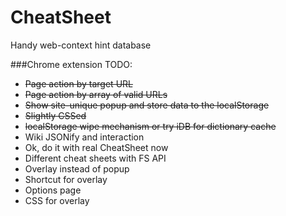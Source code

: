 CheatSheet
==========

Handy web-context hint database

###Chrome extension TODO:
* ~~Page action by target URL~~
* ~~Page action by array of valid URLs~~
* ~~Show site-unique popup and store data to the localStorage~~
* ~~Slightly CSSed~~
* ~~localStorage wipe mechanism or try iDB for dictionary cache~~
* Wiki JSONify and interaction 
* Ok, do it with real CheatSheet now
* Different cheat sheets with FS API
* Overlay instead of popup
* Shortcut for overlay
* Options page
* CSS for overlay
